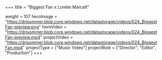 +++
title = "Biggest Fan x Lorelei Marcell"

weight = 107
heroImage = "https://drisommer.blob.core.windows.net/datastorage/videos/024_BiggestFan-preview.png"
heroVideo = "https://drisommer.blob.core.windows.net/datastorage/videos/024_BiggestFan-preview.mp4"
projectVideo = "https://drisommer.blob.core.windows.net/datastorage/videos/024_BiggestFan.mp4"
projectType = ["Music Video"]
projectRole = ["Director", "Editor", "Production"]
+++
